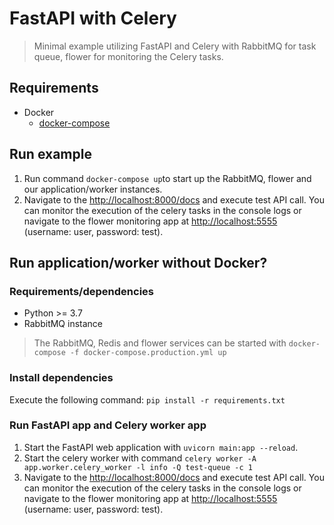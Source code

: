 # FastAPI with Celery

> Minimal example utilizing FastAPI and Celery with RabbitMQ for task queue, flower for monitoring the Celery tasks.

## Requirements

- Docker
  - [docker-compose](https://docs.docker.com/compose/install/)

## Run example

1. Run command ```docker-compose up```to start up the RabbitMQ, flower and our application/worker instances.
2. Navigate to the [http://localhost:8000/docs](http://localhost:8000/docs) and execute test API call. You can monitor the execution of the celery tasks in the console logs or navigate to the flower monitoring app at [http://localhost:5555](http://localhost:5555) (username: user, password: test).

## Run application/worker without Docker?

### Requirements/dependencies

- Python >= 3.7
- RabbitMQ instance

> The RabbitMQ, Redis and flower services can be started with ```docker-compose -f docker-compose.production.yml up```

### Install dependencies

Execute the following command: ```pip install -r requirements.txt```

### Run FastAPI app and Celery worker app

1. Start the FastAPI web application with ```uvicorn main:app --reload```.
2. Start the celery worker with command ```celery worker -A app.worker.celery_worker -l info -Q test-queue -c 1```
3. Navigate to the [http://localhost:8000/docs](http://localhost:8000/docs) and execute test API call. You can monitor the execution of the celery tasks in the console logs or navigate to the flower monitoring app at [http://localhost:5555](http://localhost:5555) (username: user, password: test).